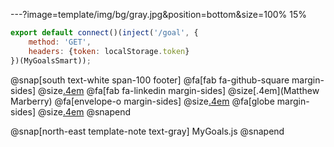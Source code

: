 ---?image=template/img/bg/gray.jpg&position=bottom&size=100% 15%


```js
export default connect()(inject('/goal', {
    method: 'GET',
    headers: {token: localStorage.token}
})(MyGoalsSmart));
```





@snap[south text-white span-100 footer]
@fa[fab fa-github-square margin-sides]
@size[.4em](marberrym)
@fa[fab fa-linkedin margin-sides]
@size[.4em](Matthew Marberry)
@fa[envelope-o margin-sides]
@size[.4em](marberrym@gmail.com)
@fa[globe margin-sides]
@size[.4em](matthew-marberry.com)
@snapend

@snap[north-east template-note text-gray]
MyGoals.js
@snapend